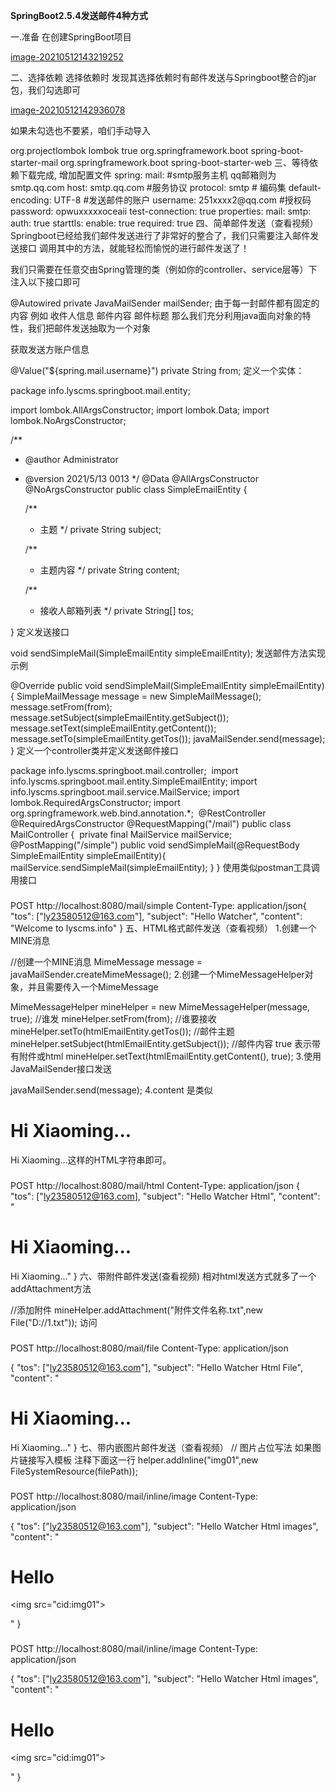 **SpringBoot2.5.4发送邮件4种方式**

一.准备
在创建SpringBoot项目

[image-20210512143219252](https://accelerate.lyscms.info/lyscms-info/file/5/13/1628/TYlWkwP3Muca.png)

二、选择依赖
选择依赖时 发现其选择依赖时有邮件发送与Springboot整合的jar包，我们勾选即可

[image-20210512142936078](https://accelerate.lyscms.info/lyscms-info/file/5/13/1628/HL8jXu648NbV.png)

如果未勾选也不要紧，咱们手动导入

<dependency>
    <groupId>org.projectlombok</groupId>
    <artifactId>lombok</artifactId>
    <optional>true</optional>
</dependency>

<dependency>
  <groupId>org.springframework.boot</groupId>
  <artifactId>spring-boot-starter-mail</artifactId>
</dependency>

<dependency>
    <groupId>org.springframework.boot</groupId>
    <artifactId>spring-boot-starter-web</artifactId>
</dependency>
三、等待依赖下载完成, 增加配置文件
spring:
  mail:
    #smtp服务主机  qq邮箱则为smtp.qq.com
    host: smtp.qq.com
    #服务协议
    protocol: smtp
    # 编码集
    default-encoding: UTF-8
    #发送邮件的账户
    username: 251xxxx2@qq.com
    #授权码
    password: opwuxxxxxoceaii
    test-connection: true
    properties:
      mail:
        smtp:
          auth: true
          starttls:
            enable: true
            required: true
四、简单邮件发送（查看视频）
Springboot已经给我们邮件发送进行了非常好的整合了，我们只需要注入邮件发送接口 调用其中的方法，就能轻松而愉悦的进行邮件发送了！

我们只需要在任意交由Spring管理的类（例如你的controller、service层等）下注入以下接口即可

@Autowired
 private JavaMailSender mailSender;
由于每一封邮件都有固定的内容 例如 收件人信息 邮件内容 邮件标题 那么我们充分利用java面向对象的特性，我们把邮件发送抽取为一个对象

获取发送方账户信息

@Value("${spring.mail.username}")
 private String from;
定义一个实体：

package info.lyscms.springboot.mail.entity;

import lombok.AllArgsConstructor;
import lombok.Data;
import lombok.NoArgsConstructor;

/**

* @author Administrator
* @version 2021/5/13 0013
  */
  @Data
  @AllArgsConstructor
  @NoArgsConstructor
  public class SimpleEmailEntity {
  
  /**
  
  * 主题
    */
    private String subject;
  
  /**
  
  * 主题内容
    */
    private String content;
  
  /**
  
  * 接收人邮箱列表
    */
    private String[] tos;
    
}
定义发送接口

void sendSimpleMail(SimpleEmailEntity simpleEmailEntity);
发送邮件方法实现示例

@Override
 public void sendSimpleMail(SimpleEmailEntity simpleEmailEntity) {
     SimpleMailMessage message = new SimpleMailMessage();
     message.setFrom(from);
     message.setSubject(simpleEmailEntity.getSubject());
     message.setText(simpleEmailEntity.getContent());
     message.setTo(simpleEmailEntity.getTos());
     javaMailSender.send(message);
 }
定义一个controller类并定义发送邮件接口

package info.lyscms.springboot.mail.controller;
 ​
 import info.lyscms.springboot.mail.entity.SimpleEmailEntity;
 import info.lyscms.springboot.mail.service.MailService;
 import lombok.RequiredArgsConstructor;
 import org.springframework.web.bind.annotation.*;
 ​
 @RestController
 @RequiredArgsConstructor
 @RequestMapping("/mail")
 public class MailController {
 ​
     private final MailService mailService;
 ​
     @PostMapping("/simple")
     public void sendSimpleMail(@RequestBody SimpleEmailEntity simpleEmailEntity){
         mailService.sendSimpleMail(simpleEmailEntity);
     }
 }
使用类似postman工具调用接口

###
 POST http://localhost:8080/mail/simple
 Content-Type: application/json
 ​
 {
   "tos": ["ly23580512@163.com"],
   "subject": "Hello Watcher",
   "content": "Welcome to lyscms.info"
 }
五、HTML格式邮件发送（查看视频）
1.创建一个MINE消息

//创建一个MINE消息
 MimeMessage message = javaMailSender.createMimeMessage();
2.创建一个MimeMessageHelper对象，并且需要传入一个MimeMessage

MimeMessageHelper mineHelper = new MimeMessageHelper(message, true);
 //谁发
 mineHelper.setFrom(from);
 //谁要接收
 mineHelper.setTo(htmlEmailEntity.getTos());
 //邮件主题
 mineHelper.setSubject(htmlEmailEntity.getSubject());
 //邮件内容   true 表示带有附件或html
 mineHelper.setText(htmlEmailEntity.getContent(), true);
3.使用JavaMailSender接口发送

javaMailSender.send(message);
4.content 是类似<h1>Hi Xiaoming...</h1><span>Hi Xiaoming...</span>这样的HTML字符串即可。

###
 POST http://localhost:8080/mail/html
 Content-Type: application/json
 ​
 {
   "tos": ["ly23580512@163.com],
   "subject": "Hello Watcher Html",
   "content": "<h1>Hi Xiaoming...</h1><span>Hi Xiaoming...</span>"
 }
六、带附件邮件发送(查看视频)
相对html发送方式就多了一个addAttachment方法

//添加附件
mineHelper.addAttachment("附件文件名称.txt",new File("D://1.txt"));
访问

###
POST http://localhost:8080/mail/file
Content-Type: application/json

{
  "tos": ["ly23580512@163.com"],
  "subject": "Hello Watcher Html File",
  "content": "<h1>Hi Xiaoming...</h1><span>Hi Xiaoming...</span>"
}
七、带内嵌图片邮件发送（查看视频）
// 图片占位写法  如果图片链接写入模板 注释下面这一行
helper.addInline("img01",new FileSystemResource(filePath));
###
POST http://localhost:8080/mail/inline/image
Content-Type: application/json

{
  "tos": ["ly23580512@163.com"],
  "subject": "Hello Watcher Html images",
  "content": "<h1>Hello</h1><p><img src=\"cid:img01\"></p>"
}

###
POST http://localhost:8080/mail/inline/image
Content-Type: application/json

{
  "tos": ["ly23580512@163.com"],
  "subject": "Hello Watcher Html images",
  "content": "<h1>Hello</h1><p><img src=\"cid:img01\"></p>"
}
